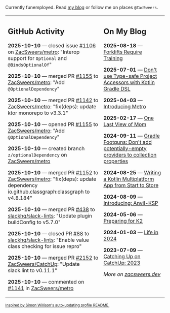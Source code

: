 Currently funemployed. Read [my blog](https://zacsweers.dev/) or follow me on places `@ZacSweers`.

<table><tr><td valign="top" width="60%">

## GitHub Activity
<!-- githubActivity starts -->
**2025-10-10** — closed issue [#1106](https://github.com/ZacSweers/metro/issues/1106) on [ZacSweers/metro](https://github.com/ZacSweers/metro): "Interop support for `Optional` and `@BindsOptionalOf`"

**2025-10-10** — merged PR [#1155](https://github.com/ZacSweers/metro/pull/1155) to [ZacSweers/metro](https://github.com/ZacSweers/metro): "Add `@OptionalDependency`"

**2025-10-10** — merged PR [#1142](https://github.com/ZacSweers/metro/pull/1142) to [ZacSweers/metro](https://github.com/ZacSweers/metro): "fix(deps): update ktor monorepo to v3.3.1"

**2025-10-10** — opened PR [#1155](https://github.com/ZacSweers/metro/pull/1155) to [ZacSweers/metro](https://github.com/ZacSweers/metro): "Add `@OptionalDependency`"

**2025-10-10** — created branch `z/optionalDependency` on [ZacSweers/metro](https://github.com/ZacSweers/metro)

**2025-10-10** — merged PR [#1152](https://github.com/ZacSweers/metro/pull/1152) to [ZacSweers/metro](https://github.com/ZacSweers/metro): "fix(deps): update dependency io.github.classgraph:classgraph to v4.8.184"

**2025-10-10** — merged PR [#438](https://github.com/slackhq/slack-lints/pull/438) to [slackhq/slack-lints](https://github.com/slackhq/slack-lints): "Update plugin buildConfig to v5.7.0"

**2025-10-10** — closed PR [#88](https://github.com/slackhq/slack-lints/pull/88) to [slackhq/slack-lints](https://github.com/slackhq/slack-lints): "Enable value class checking for issue repro"

**2025-10-10** — merged PR [#2152](https://github.com/ZacSweers/CatchUp/pull/2152) to [ZacSweers/CatchUp](https://github.com/ZacSweers/CatchUp): "Update slack.lint to v0.11.1"

**2025-10-10** — commented on [#1141](https://github.com/ZacSweers/metro/issues/1141#issuecomment-3391242248) in [ZacSweers/metro](https://github.com/ZacSweers/metro)
<!-- githubActivity ends -->
</td><td valign="top" width="40%">

## On My Blog
<!-- blog starts -->
**2025-08-18** — [Forklifts Require Training](https://www.zacsweers.dev/forklifts-require-training/)

**2025-07-01** — [Don't use Type-safe Project Accessors with Kotlin Gradle DSL](https://www.zacsweers.dev/dont-use-type-safe-project-accessors-with-kotlin-gradle-dsl/)

**2025-04-03** — [Introducing Metro](https://www.zacsweers.dev/introducing-metro/)

**2025-02-17** — [One Last View of Mom](https://www.zacsweers.dev/one-last-view-of-mom/)

**2024-09-11** — [Gradle Footguns: Don't add potentially-empty providers to collection properties](https://www.zacsweers.dev/gradle-footgun-adding-empty-providers-to-collection-properties/)

**2024-08-25** — [Writing a Kotlin Multiplatform App from Start to Store](https://www.zacsweers.dev/writing-a-kotlin-multiplatform-app-from-start-to-store/)

**2024-08-09** — [Introducing: Anvil-KSP](https://www.zacsweers.dev/introducing-anvil-ksp/)

**2024-05-06** — [Preparing for K2](https://www.zacsweers.dev/preparing-for-k2/)

**2024-01-03** — [Life in 2024](https://www.zacsweers.dev/life-in-2024/)

**2023-07-09** — [Catching Up on CatchUp: 2023](https://www.zacsweers.dev/catching-up-on-catchup-2023/)
<!-- blog ends -->
_More on [zacsweers.dev](https://zacsweers.dev/)_
</td></tr></table>

<sub><a href="https://simonwillison.net/2020/Jul/10/self-updating-profile-readme/">Inspired by Simon Willison's auto-updating profile README.</a></sub>